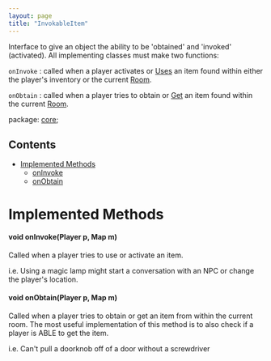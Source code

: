 ```yaml
---
layout: page
title: "InvokableItem"
---
```


Interface to give an object the ability to be 'obtained' and 'invoked' (activated). All implementing classes must make two functions:

`onInvoke` : called when a player activates or [Uses](/parser/commands/use.html) an item found within either the player's inventory or the current [Room](/constructs/room.html).


`onObtain` : called when a player tries to obtain or [Get](/parser/commands/get.html) an item found within the current [Room](/constructs/room.html).

package: [core](/core/);

## Contents

- [Implemented Methods](#implemented-methods)
  - [onInvoke](#void-oninvokeplayer-p-map-m)
  - [onObtain](#void-onobtainplayer-p-map-m)

# Implemented Methods

#### void onInvoke(Player p, Map m)

Called when a player tries to use or activate an item. 

i.e. Using a magic lamp might start a conversation with an NPC or change the player's location.

#### void onObtain(Player p, Map m)

Called when a player tries to obtain or get an item from within the current room. The most useful implementation of this method is to also check if a player is ABLE to get the item. 

i.e. Can't pull a doorknob off of a door without a screwdriver